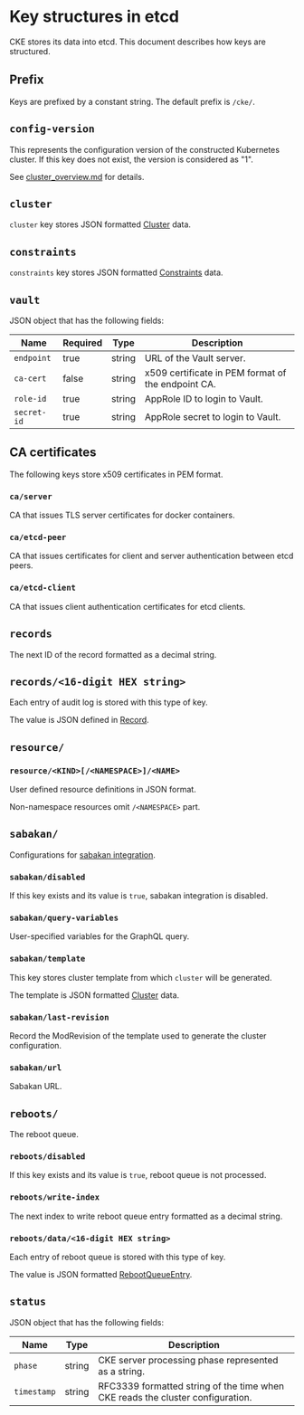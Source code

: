 Key structures in etcd
======================

CKE stores its data into etcd.
This document describes how keys are structured.

Prefix
------

Keys are prefixed by a constant string.
The default prefix is `/cke/`.

`config-version`
----------------

This represents the configuration version of the constructed
Kubernetes cluster.  If this key does not exist, the version
is considered as "1".

See [cluster_overview.md](cluster_overview.md#config-version) for details.

`cluster`
---------

`cluster` key stores JSON formatted [Cluster](cluster.md) data.

`constraints`
-------------

`constraints` key stores JSON formatted [Constraints](constraints.md) data.

<a name="vault"></a>
`vault`
-------

JSON object that has the following fields:

| Name        | Required | Type   | Description                                        |
| ----------- | -------- | ------ | -------------------------------------------------- |
| `endpoint`  | true     | string | URL of the Vault server.                           |
| `ca-cert`   | false    | string | x509 certificate in PEM format of the endpoint CA. |
| `role-id`   | true     | string | AppRole ID to login to Vault.                      |
| `secret-id` | true     | string | AppRole secret to login to Vault.                  |

CA certificates
---------------

The following keys store x509 certificates in PEM format.

### `ca/server`

CA that issues TLS server certificates for docker containers.

### `ca/etcd-peer`

CA that issues certificates for client and server authentication between etcd peers.

### `ca/etcd-client`

CA that issues client authentication certificates for etcd clients.

`records`
---------

The next ID of the record formatted as a decimal string.

`records/<16-digit HEX string>`
-------------------------------

Each entry of audit log is stored with this type of key.

The value is JSON defined in [Record](record.md).

`resource/`
-----------

### `resource/<KIND>[/<NAMESPACE>]/<NAME>`

User defined resource definitions in JSON format.

Non-namespace resources omit `/<NAMESPACE>` part.

`sabakan/`
----------

Configurations for [sabakan integration](sabakan-integration.md).

### `sabakan/disabled`

If this key exists and its value is `true`, sabakan integration is disabled.

### `sabakan/query-variables`

User-specified variables for the GraphQL query.

### `sabakan/template`

This key stores cluster template from which `cluster` will be generated.

The template is JSON formatted [Cluster](cluster.md) data.

### `sabakan/last-revision`

Record the ModRevision of the template used to generate the cluster
configuration.

### `sabakan/url`

Sabakan URL.

`reboots/`
----------

The reboot queue.

### `reboots/disabled`

If this key exists and its value is `true`, reboot queue is not processed.

### `reboots/write-index`

The next index to write reboot queue entry formatted as a decimal string.

### `reboots/data/<16-digit HEX string>`

Each entry of reboot queue is stored with this type of key.

The value is JSON formatted [RebootQueueEntry](reboot.md#rebootqueueentry).

<a name="status"></a>
`status`
--------

JSON object that has the following fields:

| Name        | Type   | Description                                                                    |
| ----------- | ------ | ------------------------------------------------------------------------------ |
| `phase`     | string | CKE server processing phase represented as a string.                           |
| `timestamp` | string | RFC3339 formatted string of the time when CKE reads the cluster configuration. |
